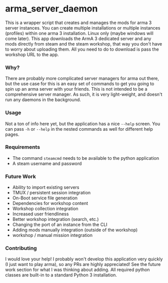 # arma_server_daemon
This is a wrapper script that creates and manages the mods for arma 3 server instances. You can create multiple installations or multiple instances (profiles) within one arma 3 installation. Linux only (maybe windows will come later). This app downloads the ArmA 3 dedicated server and any mods directly from steam and the steam workshop, that way you don't have to worry about uploading them. All you need to do to download is pass the workshop URL to the app.

### Why?
There are probably more complicated server managers for arma out there, but the use case for this is an easy set of commands to get you going to spin up an arma server with your friends. This is not intended to be a comprehensive server manager. As such, it is very light-weight, and doesn't run any daemons in the background.

### Usage
Not a ton of info here yet, but the application has a nice `--help` screen. You can pass `-h` or `--help` in the nested commands as well for different help pages.

### Requirements
* The command `steamcmd` needs to be available to the python application
* A steam username and password

### Future Work
* Ability to import existing servers
* TMUX / persistent session integration
* On-Boot service file generation
* Dependencies for workshop content
* Workshop collection integration
* Increased user friendliness
* Better workshop integration (search, etc.)
* Changing the port of an instance from the CLI
* Adding mods manually integration (outside of the workshop)
* workshop / manual mission integration

### Contributing
I would love your help! I probably won't develop this application very quickly (I just want to play arma), so any PRs are highly appreciated! See the future work section for what I was thinking about adding. All required python classes are built-in to a standard Python 3 installation.